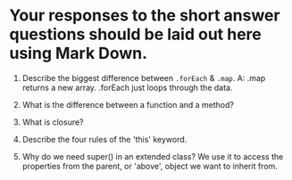 # Your responses to the short answer questions should be laid out here using Mark Down.
1. Describe the biggest difference between `.forEach` & `.map`.
A: .map returns a new array.  .forEach just loops through the data.

2. What is the difference between a function and a method?

3. What is closure?

4. Describe the four rules of the 'this' keyword.


5. Why do we need super() in an extended class?
We use it to access the properties from the parent, or 'above', object
we want to inherit from. 
